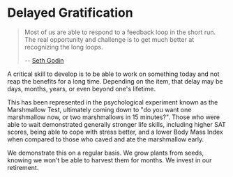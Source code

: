 # Delayed Gratification

> Most of us are able to respond to a feedback loop in the short run. The real
> opportunity and challenge is to get much better at recognizing the long loops.
>
> -- [Seth Godin](https://seths.blog/2022/05/the-delay/)

A critical skill to develop is to be able to work on something today and not
reap the benefits for a long time. Depending on the item, that delay may be
days, months, years, or even beyond one's lifetime.

This has been represented in the psychological experiment known as the
Marshmallow Test, ultimately coming down to "do you want one marshmallow now, or
two marshmallows in 15 minutes?". Those who were able to wait demonstrated
generally stronger life skills, including higher SAT scores, being able to cope
with stress better, and a lower Body Mass Index when compared to those who caved
and ate the marshmallow early.

We demonstrate this on a regular basis. We grow plants from seeds, knowing we
won't be able to harvest them for months. We invest in our retirement.
